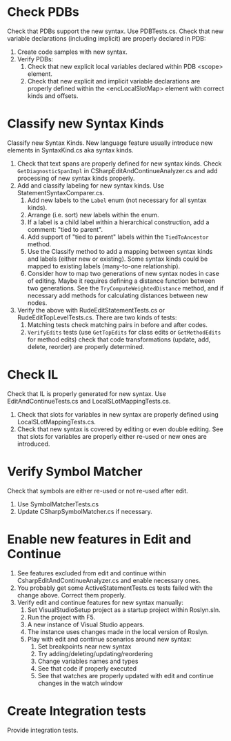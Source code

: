 # Check PDBs #	
Check that PDBs support the new syntax. Use PDBTests.cs. Check that new variable declarations (including implicit) are properly declared in PDB:
1. Create code samples with new syntax.
2. Verify PDBs:
    1. Check that new explicit local variables declared within PDB \<scope\> element.
    2. Check that new explicit and implicit variable declarations are properly defined within the \<encLocalSlotMap\> element with correct kinds and offsets.

# Classify new Syntax Kinds #
Classify new Syntax Kinds. New language feature usually introduce new elements in SyntaxKind.cs aka syntax kinds.

1. Check that text spans are properly defined for new syntax kinds. Check `GetDiagnosticSpanImpl` in CSharpEditAndContinueAnalyzer.cs and add processing of new syntax kinds properly.
2. Add and classify labeling for new syntax kinds. Use StatementSyntaxComparer.cs.
    1. Add new labels to the `Label` enum (not necessary for all syntax kinds).
    2. Arrange (i.e. sort) new labels within the enum.
    3. If a label is a child label within a hierarchical construction, add a comment: "tied to parent".
    4. Add support of "tied to parent" labels within the `TiedToAncestor` method.
    5. Use the Classify method to add a mapping between syntax kinds and labels (either new or existing). Some syntax kinds could be mapped to existing labels (many-to-one relationship).
    6. Consider how to map two generations of new syntax nodes in case of editing. Maybe it requires defining a distance function between two generations. See the `TryComputeWeightedDistance` method, and if necessary add methods for calculating distances between new nodes.
3. Verify the above with RudeEditStatementTests.cs or RudeEditTopLevelTests.cs. There are two kinds of tests:
    1. Matching tests check matching pairs in before and after codes.
    2. `VerifyEdits` tests (use `GetTopEdits` for class edits or `GetMethodEdits` for method edits) check that code transformations (update, add, delete, reorder) are properly determined.
	
# Check IL #
Check that IL is properly generated for new syntax. Use EditAndContinueTests.cs and LocalSLotMappingTests.cs.
1. Check that slots for variables in new syntax are properly defined using LocalSLotMappingTests.cs.
2. Check that new syntax is covered by editing or even double editing. See that slots for variables are properly either re-used or new ones are introduced.

# Verify Symbol Matcher #
Check that symbols are either re-used or not re-used after edit. 
1. Use SymbolMatcherTests.cs
2. Update CSharpSymbolMatcher.cs if necessary. 

# Enable new features in Edit and Continue #
1. See features excluded from edit and continue within CsharpEditAndContinueAnalyzer.cs and enable necessary ones.
2. You probably get some ActiveStatementTests.cs tests failed with the change above. Correct them properly.
3. Verify edit and continue features for new syntax manually:
    1. Set VisualStudioSetup project as a startup project within Roslyn.sln. 
    2. Run the project with F5. 
    3. A new instance of Visual Studio appears.
    4. The instance uses changes made in the local version of Roslyn.
    5. Play with edit and continue scenarios around new syntax:
        1. Set breakpoints near new syntax
        2. Try adding/deleting/updating/reordering
        3. Change variables names and types
        4. See that code if properly executed
        5. See that watches are properly updated with edit and continue changes in the watch window
# Create Integration tests #
Provide integration tests.
		
		
		
			
		
